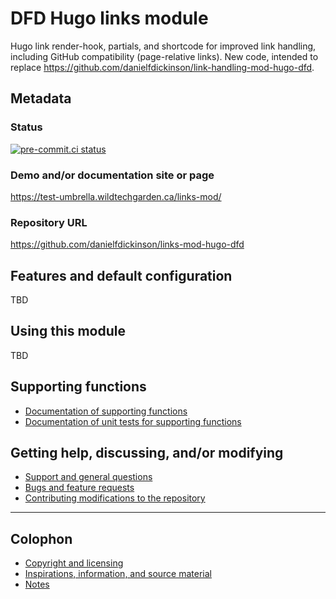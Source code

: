 # DFD Hugo links module

Hugo link render-hook, partials, and shortcode for improved link handling,
including GitHub compatibility (page-relative links). New code, intended to
replace <https://github.com/danielfdickinson/link-handling-mod-hugo-dfd>.

## Metadata

### Status

[![pre-commit.ci
status](https://results.pre-commit.ci/badge/github/danielfdickinson/links-mod-hugo-dfd/main.svg)](https://results.pre-commit.ci/latest/github/danielfdickinson/links-mod-hugo-dfd/main)

### Demo and/or documentation site or page

<https://test-umbrella.wildtechgarden.ca/links-mod/>

### Repository URL

<https://github.com/danielfdickinson/links-mod-hugo-dfd>

## Features and default configuration

TBD

## Using this module

TBD

## Supporting functions

* [Documentation of supporting functions](docs/code-supporting_functions.md)
* [Documentation of unit tests for supporting
functions](docs/unit-tests-supporting_functions.md)

## Getting help, discussing, and/or modifying

* [Support and general questions](docs/SUPPORT.md)
* [Bugs and feature requests](docs/SUPPORT.md)
* [Contributing modifications to the repository](docs/CONTRIBUTING.md)

-------

## Colophon

* [Copyright and licensing](LICENSE)
* [Inspirations, information, and source material](docs/ACKNOWLEDGEMENTS.md)
* [Notes](docs/README-NOTES.md)
